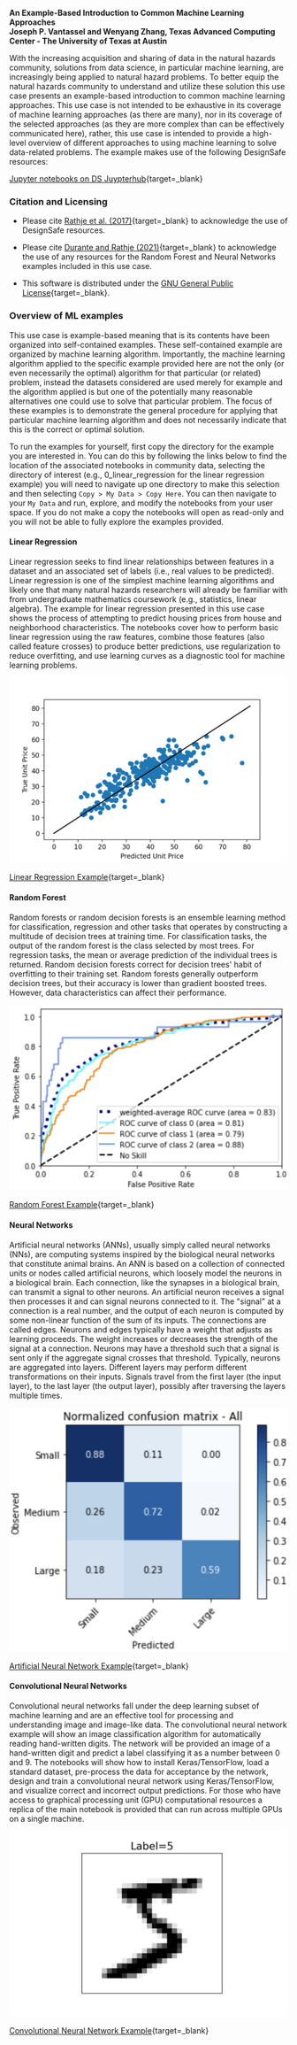 **An Example-Based Introduction to Common Machine Learning Approaches**   
**Joseph P. Vantassel and Wenyang Zhang, Texas Advanced Computing Center - The University of Texas at Austin**  

With the increasing acquisition and sharing of data in the natural hazards community, solutions from 
data science, in particular machine learning, are increasingly being applied to natural hazard problems.
To better equip the natural hazards community to understand
and utilize these solution this use case presents an example-based introduction to common machine
learning approaches. This use case is not intended to be exhaustive in its coverage
of machine learning approaches (as there are many), nor in its coverage of the selected approaches
(as they are more complex than can be effectively communicated here), rather, this use case is
intended to provide a high-level overview of different approaches to using machine learning to
solve data-related problems.  The example makes use of the following DesignSafe resources:

[Jupyter notebooks on DS Juypterhub](https://www.designsafe-ci.org/rw/workspace/#!/Jupyter::Analysis){target=_blank}<br/>


### Citation and Licensing

<!-- * Please cite [AUTHORS et al. (20xx) - example of published project]() to acknowledge the use of any resources from this use case. -->

* Please cite [Rathje et al. (2017)](https://doi.org/10.1061/(ASCE)NH.1527-6996.0000246){target=_blank} to acknowledge the use of DesignSafe resources.  

* Please cite [Durante and Rathje (2021)](https://doi.org/10.1177/87552930211004613){target=_blank} to acknowledge the use of any resources for the Random Forest and Neural Networks examples included in this use case.

* This software is distributed under the [GNU General Public License](https://www.gnu.org/licenses/gpl-3.0.html){target=_blank}.


### Overview of ML examples

This use case is example-based meaning that is its contents have been organized into self-contained examples.
These self-contained example are organized by machine learning algorithm. Importantly, the machine learning
algorithm applied to the specific example provided here are not the only (or even necessarily the optimal)
algorithm for that particular (or related) problem, instead the datasets considered are used merely for example
and the algorithm applied is but one of the potentially many reasonable alternatives one could use to solve
that particular problem. The focus of these examples is to demonstrate the general procedure for applying that
particular machine learning algorithm and does not necessarily indicate that this is the correct or optimal
solution.

To run the examples for yourself, first copy the directory for the example you are interested in. You can
do this by following the links below to find the location of the associated notebooks in community data,
selecting the directory of interest (e.g., 0_linear_regression for the linear regression example) you will
need to navigate up one directory to make this selection and then selecting `Copy > My Data > Copy Here`. You
can then navigate to your `My Data` and run, explore, and modify the notebooks from your user space. If you do
not make a copy the notebooks will open as read-only and you will not be able to fully explore the examples provided.

#### Linear Regression

Linear regression seeks to find linear relationships between features in a dataset and an associated set of labels
(i.e., real values to be predicted). Linear regression is one of the simplest machine learning algorithms and
likely one that many natural hazards researchers will already be familiar with from undergraduate mathematics
coursework (e.g., statistics, linear algebra). The example for linear regression presented in this use case shows
the process of attempting to predict housing prices from house and neighborhood characteristics. The notebooks cover
how to perform basic linear regression using the raw features, combine those features (also called feature crosses) to
produce better predictions, use regularization to reduce overfitting, and use learning curves as a diagnostic tool for
machine learning problems.

![image_of_linear_regression_training](img/0_linear_regression.png)

[Linear Regression Example](https://www.designsafe-ci.org/data/browser/public/designsafe.storage.community/Use%20Case%20Products/An%20Example-Based%20Introduction%20to%20Machine%20Learning/0_linear_regression){target=_blank}

#### Random Forest

Random forests or random decision forests is an ensemble learning method for classification, regression and other tasks that operates by constructing a multitude of decision trees at training time. For classification tasks, the output of the random forest is the class selected by most trees. For regression tasks, the mean or average prediction of the individual trees is returned. Random decision forests correct for decision trees' habit of overfitting to their training set. Random forests generally outperform decision trees, but their accuracy is lower than gradient boosted trees. However, data characteristics can affect their performance.

![image_of_5_with_label](img/1_random_forest.png)

[Random Forest Example](https://www.designsafe-ci.org/data/browser/public/designsafe.storage.community/Use%20Case%20Products/An%20Example-Based%20Introduction%20to%20Machine%20Learning/1_random_forest){target=_blank}

#### Neural Networks

Artificial neural networks (ANNs), usually simply called neural networks (NNs), are computing systems inspired by the biological neural networks that constitute animal brains. An ANN is based on a collection of connected units or nodes called artificial neurons, which loosely model the neurons in a biological brain. Each connection, like the synapses in a biological brain, can transmit a signal to other neurons. An artificial neuron receives a signal then processes it and can signal neurons connected to it. The "signal" at a connection is a real number, and the output of each neuron is computed by some non-linear function of the sum of its inputs. The connections are called edges. Neurons and edges typically have a weight that adjusts as learning proceeds. The weight increases or decreases the strength of the signal at a connection. Neurons may have a threshold such that a signal is sent only if the aggregate signal crosses that threshold. Typically, neurons are aggregated into layers. Different layers may perform different transformations on their inputs. Signals travel from the first layer (the input layer), to the last layer (the output layer), possibly after traversing the layers multiple times.

![image_of_5_with_label](img/2_artificial_neural_network.png)

[Artificial Neural Network Example](https://www.designsafe-ci.org/data/browser/public/designsafe.storage.community/Use%20Case%20Products/An%20Example-Based%20Introduction%20to%20Machine%20Learning/2_artificial_neural_networks){target=_blank}

#### Convolutional Neural Networks

Convolutional neural networks fall under the deep learning subset of machine learning and are an effective
tool for processing and understanding image and image-like data. The convolutional neural network example will show an
image classification algorithm for automatically reading hand-written digits. The network will be provided
an image of a hand-written digit and predict a label classifying it as a number between 0 and 9. The notebooks
will show how to install Keras/TensorFlow, load a standard dataset, pre-process the data for acceptance by the
network, design and train a convolutional neural network using Keras/TensorFlow, and visualize correct and
incorrect output predictions. For those who have access to graphical processing unit (GPU) computational
resources a replica of the main notebook is provided that can run across multiple GPUs on a single machine.

![image_of_5_with_label](img/2_convolutional_neural_networks.png)

[Convolutional Neural Network Example](https://www.designsafe-ci.org/data/browser/public/designsafe.storage.community/Use%20Case%20Products/An%20Example-Based%20Introduction%20to%20Machine%20Learning/3_convolutional_neural_networks){target=_blank}
